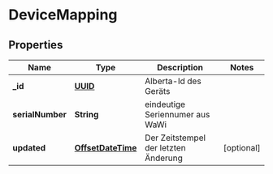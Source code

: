 # DeviceMapping

## Properties
Name | Type | Description | Notes
------------ | ------------- | ------------- | -------------
**_id** | [**UUID**](UUID.md) | Alberta-Id des Geräts | 
**serialNumber** | **String** | eindeutige Seriennumer aus WaWi | 
**updated** | [**OffsetDateTime**](OffsetDateTime.md) | Der Zeitstempel der letzten Änderung |  [optional]
